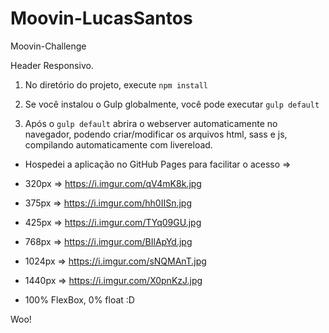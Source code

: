 # Moovin-LucasSantos

Moovin-Challenge

Header Responsivo.

1. No diretório do projeto, execute `npm install`

2. Se você instalou o Gulp globalmente, você pode executar `gulp default`

3. Após o `gulp default` abrira o webserver automaticamente no navegador, podendo criar/modificar os arquivos html, sass e js, compilando automaticamente com livereload.

- Hospedei a aplicação no GitHub Pages para facilitar o acesso =>

- 320px => https://i.imgur.com/qV4mK8k.jpg

- 375px => https://i.imgur.com/hh0IISn.jpg

- 425px => https://i.imgur.com/TYq09GU.jpg

- 768px => https://i.imgur.com/BIlApYd.jpg

- 1024px => https://i.imgur.com/sNQMAnT.jpg

- 1440px => https://i.imgur.com/X0pnKzJ.jpg

- 100% FlexBox, 0% float :D

Woo!
